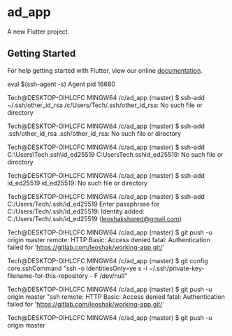 # ad_app

A new Flutter project.

## Getting Started

For help getting started with Flutter, view our online
[documentation](https://flutter.io/).

eval $(ssh-agent -s)
Agent pid 16680

Tech@DESKTOP-OIHLCFC MINGW64 /c/ad_app (master)
$ ssh-add ~/.ssh/other_id_rsa
/c/Users/Tech/.ssh/other_id_rsa: No such file or directory

Tech@DESKTOP-OIHLCFC MINGW64 /c/ad_app (master)
$ ssh-add .ssh/other_id_rsa
.ssh/other_id_rsa: No such file or directory

Tech@DESKTOP-OIHLCFC MINGW64 /c/ad_app (master)
$ ssh-add C:\Users\Tech\.ssh\id_ed25519
C:UsersTech.sshid_ed25519: No such file or directory

Tech@DESKTOP-OIHLCFC MINGW64 /c/ad_app (master)
$ ssh-add id_ed25519
id_ed25519: No such file or directory

Tech@DESKTOP-OIHLCFC MINGW64 /c/ad_app (master)
$ ssh-add C:/Users/Tech/.ssh/id_ed25519
Enter passphrase for C:/Users/Tech/.ssh/id_ed25519:
Identity added: C:/Users/Tech/.ssh/id_ed25519 (leoshakshared@gmail.com)

Tech@DESKTOP-OIHLCFC MINGW64 /c/ad_app (master)
$ git push -u origin master
remote: HTTP Basic: Access denied
fatal: Authentication failed for 'https://gitlab.com/leoshak/working-app.git/'

Tech@DESKTOP-OIHLCFC MINGW64 /c/ad_app (master)
$ git config core.sshCommand "ssh -o IdentitiesOnly=ye
s -i ~/.ssh/private-key-filename-for-this-repository -
F /dev/null"

Tech@DESKTOP-OIHLCFC MINGW64 /c/ad_app (master)
$ git push -u origin master  "ssh
remote: HTTP Basic: Access denied
fatal: Authentication failed for 'https://gitlab.com/leoshak/working-app.git/'

Tech@DESKTOP-OIHLCFC MINGW64 /c/ad_app (master)
$ git push -u origin master